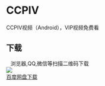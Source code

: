# CCPIV
CCPIV视频（Android），VIP视频免费看
 
## 下载
    浏览器,QQ,微信等扫描二维码下载  
![](http://ac-QMTBhNKI.clouddn.com/e64294c2de699ed1b685.png)  
[百度网盘下载](https://pan.baidu.com/s/1i5u3PR3)
